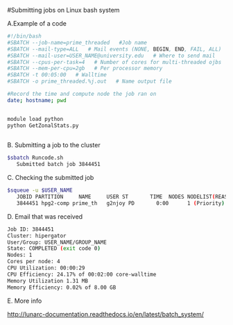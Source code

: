 #Submitting jobs on Linux bash system 

A.Example of a code
```sh
#!/bin/bash
#SBATCH --job-name=prime_threaded   #Job name   
#SBATCH --mail-type=ALL   # Mail events (NONE, BEGIN, END, FAIL, ALL)
#SBATCH --mail-user=USER_NAME@university.edu   # Where to send mail       
#SBATCH --cpus-per-task=4   # Number of cores for multi-threaded ojbs
#SBATCH --mem-per-cpu=2gb   # Per processor memory
#SBATCH -t 00:05:00   # Walltime
#SBATCH -o prime_threaded.%j.out   # Name output file 

#Record the time and compute node the job ran on
date; hostname; pwd


module load python
python GetZonalStats.py
                         
```
B. Submitting a job to the cluster 

```bash 
$sbatch Runcode.sh 
   Submitted batch job 3844451
```

C. Checking the submitted job 
```bash
$squeue -u $USER_NAME
   JOBID PARTITION     NAME     USER ST       TIME  NODES NODELIST(REASON)
   3844451 hpg2-comp prime_th   g2njoy PD       0:00      1 (Priority)
```

D. Email that was received 
```bash
Job ID: 3844451
Cluster: hipergator
User/Group: USER_NAME/GROUP_NAME
State: COMPLETED (exit code 0)
Nodes: 1
Cores per node: 4
CPU Utilization: 00:00:29
CPU Efficiency: 24.17% of 00:02:00 core-walltime
Memory Utilization 1.31 MB
Memory Efficiency: 0.02% of 8.00 GB

```
E. More info 

http://lunarc-documentation.readthedocs.io/en/latest/batch_system/
